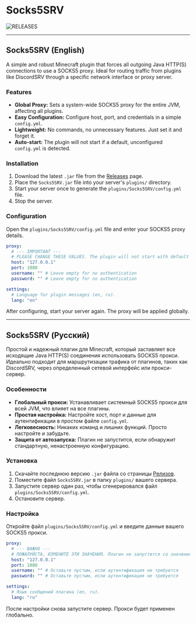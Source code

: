 # Socks5SRV

![RELEASES](https://github.com/Vanilla-Developers/Socks5SRV/releases)


---

## Socks5SRV (English)

A simple and robust Minecraft plugin that forces all outgoing Java HTTP(S) connections to use a SOCKS5 proxy. Ideal for routing traffic from plugins like DiscordSRV through a specific network interface or proxy server.

### Features

- **Global Proxy:** Sets a system-wide SOCKS5 proxy for the entire JVM, affecting all plugins.
- **Easy Configuration:** Configure host, port, and credentials in a simple `config.yml`.
- **Lightweight:** No commands, no unnecessary features. Just set it and forget it.
- **Auto-start:** The plugin will not start if a default, unconfigured `config.yml` is detected.

### Installation

1.  Download the latest `.jar` file from the [Releases](https://github.com/<ВАШ_ЛОГИН>/<ВАШ_РЕПОЗИТОРИЙ>/releases) page.
2.  Place the `Socks5SRV.jar` file into your server's `plugins/` directory.
3.  Start your server once to generate the `plugins/Socks5SRV/config.yml` file.
4.  Stop the server.

### Configuration

Open the `plugins/Socks5SRV/config.yml` file and enter your SOCKS5 proxy details.

```yaml
proxy:
  # --- IMPORTANT ---
  # PLEASE CHANGE THESE VALUES. The plugin will not start with default values.
  host: "127.0.0.1"
  port: 1080
  username: "" # Leave empty for no authentication
  password: "" # Leave empty for no authentication

settings:
  # Language for plugin messages (en, ru).
  lang: "en"
```

After configuring, start your server again. The proxy will be applied globally.

---

## Socks5SRV (Русский)

Простой и надежный плагин для Minecraft, который заставляет все исходящие Java HTTP(S) соединения использовать SOCKS5 прокси. Идеально подходит для маршрутизации трафика от плагинов, таких как DiscordSRV, через определенный сетевой интерфейс или прокси-сервер.

### Особенности

- **Глобальный прокси:** Устанавливает системный SOCKS5 прокси для всей JVM, что влияет на все плагины.
- **Простая настройка:** Настройте хост, порт и данные для аутентификации в простом файле `config.yml`.
- **Легковесность:** Никаких команд и лишних функций. Просто настройте и забудьте.
- **Защита от автозапуска:** Плагин не запустится, если обнаружит стандартную, ненастроенную конфигурацию.

### Установка

1.  Скачайте последнюю версию `.jar` файла со страницы [Релизов](https://github.com/<ВАШ_ЛОГИН>/<ВАШ_РЕПОЗИТОРИЙ>/releases).
2.  Поместите файл `Socks5SRV.jar` в папку `plugins/` вашего сервера.
3.  Запустите сервер один раз, чтобы сгенерировался файл `plugins/Socks5SRV/config.yml`.
4.  Остановите сервер.

### Настройка

Откройте файл `plugins/Socks5SRV/config.yml` и введите данные вашего SOCKS5 прокси.

```yaml
proxy:
  # --- ВАЖНО ---
  # ПОЖАЛУЙСТА, ИЗМЕНИТЕ ЭТИ ЗНАЧЕНИЯ. Плагин не запустится со значениями по умолчанию.
  host: "127.0.0.1"
  port: 1080
  username: "" # Оставьте пустым, если аутентификация не требуется
  password: "" # Оставьте пустым, если аутентификация не требуется

settings:
  # Язык сообщений плагина (en, ru).
  lang: "ru"
```

После настройки снова запустите сервер. Прокси будет применен глобально.
